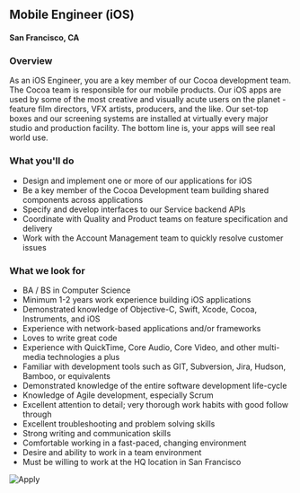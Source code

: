 ## Mobile Engineer (iOS) 
#### San Francisco, CA

### Overview
As an iOS Engineer, you are a key member of our Cocoa development team.  The Cocoa team is responsible for our mobile products.  Our iOS apps are used by some of the most creative and visually acute users on the planet - feature film directors, VFX artists, producers, and the like. Our set-top boxes and our screening systems are installed at virtually every major studio and production facility.  The bottom line is, your apps will see real world use.

### What you'll do
+ Design and implement one or more of our applications for iOS
+ Be a key member of the Cocoa Development team building shared components across applications
+ Specify and develop interfaces to our Service backend APIs
+ Coordinate with Quality and Product teams on feature specification and delivery
+ Work with the Account Management team to quickly resolve customer issues

### What we look for
+ BA / BS in Computer Science
+ Minimum 1-2 years work experience building iOS applications
+ Demonstrated knowledge of Objective-C, Swift, Xcode, Cocoa, Instruments, and iOS
+ Experience with network-based applications and/or frameworks
+ Loves to write great code
+ Experience with QuickTime, Core Audio, Core Video, and other multi-media technologies a plus
+ Familiar with development tools such as GIT, Subversion, Jira, Hudson, Bamboo, or equivalents
+ Demonstrated knowledge of the entire software development life-cycle
+ Knowledge of Agile development, especially Scrum
+ Excellent attention to detail; very thorough work habits with good follow through
+ Excellent troubleshooting and problem solving skills
+ Strong writing and communication skills
+ Comfortable working in a fast-paced, changing environment
+ Desire and ability to work in a team environment
+ Must be willing to work at the HQ location in San Francisco


![Apply](https://dabuttonfactory.com/button.png?t=Apply&f=Calibri-Bold&ts=24&tc=fff&tshs=1&tshc=000&hp=20&vp=8&c=5&bgt=gradient&bgc=3d85c6&ebgc=073763)
